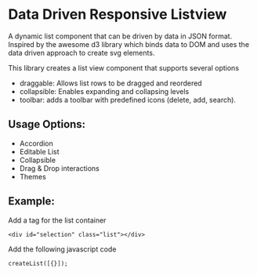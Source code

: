 # Data Driven Responsive Listview

A dynamic list component that can be driven by data in JSON format. Inspired by the awesome d3 library which binds data to DOM and uses the data driven approach to create svg elements.

This library creates a list view component that supports several options

* draggable: Allows list rows to be dragged and reordered
* collapsible: Enables expanding and collapsing levels
* toolbar: adds a toolbar with predefined icons (delete, add, search). 

## Usage Options:
* Accordion
* Editable List
* Collapsible
* Drag & Drop interactions
* Themes

## Example:

Add a tag for the list container
```
<div id="selection" class="list"></div>
```
Add the following javascript code
```
createList([{}]);
```
